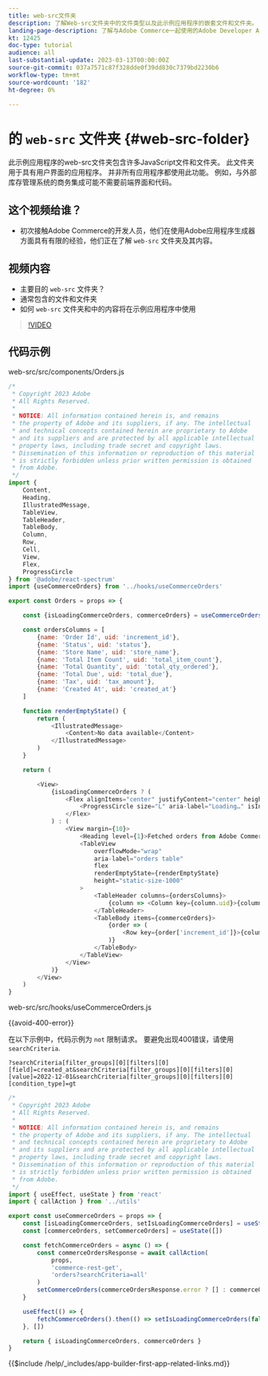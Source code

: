```yaml
---
title: web-src文件夹
description: 了解Web-src文件夹中的文件类型以及此示例应用程序的嵌套文件和文件夹。
landing-page-description: 了解与Adobe Commerce一起使用的Adobe Developer App Builder以及Web-src文件夹中包含哪些类型的文件。
kt: 12425
doc-type: tutorial
audience: all
last-substantial-update: 2023-03-13T00:00:00Z
source-git-commit: 037a7571c87f328dde0f39dd830c7379bd2230b6
workflow-type: tm+mt
source-wordcount: '182'
ht-degree: 0%

---
```



# 的 `web-src` 文件夹 {#web-src-folder}

此示例应用程序的web-src文件夹包含许多JavaScript文件和文件夹。 此文件夹用于具有用户界面的应用程序。 并非所有应用程序都使用此功能。 例如，与外部库存管理系统的商务集成可能不需要前端界面和代码。

## 这个视频给谁？

* 初次接触Adobe Commerce的开发人员，他们在使用Adobe应用程序生成器方面具有有限的经验，他们正在了解 `web-src` 文件夹及其内容。

## 视频内容

* 主要目的 `web-src` 文件夹？
* 通常包含的文件和文件夹
* 如何 `web-src` 文件夹和中的内容将在示例应用程序中使用

>[!VIDEO](https://video.tv.adobe.com/v/3416665)

## 代码示例

web-src/src/components/Orders.js

```javascript
/*
 * Copyright 2023 Adobe
 * All Rights Reserved.
 *
 * NOTICE: All information contained herein is, and remains
 * the property of Adobe and its suppliers, if any. The intellectual
 * and technical concepts contained herein are proprietary to Adobe
 * and its suppliers and are protected by all applicable intellectual
 * property laws, including trade secret and copyright laws.
 * Dissemination of this information or reproduction of this material
 * is strictly forbidden unless prior written permission is obtained
 * from Adobe.
 */
import {
    Content,
    Heading,
    IllustratedMessage,
    TableView,
    TableHeader,
    TableBody,
    Column,
    Row,
    Cell,
    View,
    Flex,
    ProgressCircle
} from '@adobe/react-spectrum'
import {useCommerceOrders} from '../hooks/useCommerceOrders'

export const Orders = props => {

    const {isLoadingCommerceOrders, commerceOrders} = useCommerceOrders(props)

    const ordersColumns = [
        {name: 'Order Id', uid: 'increment_id'},
        {name: 'Status', uid: 'status'},
        {name: 'Store Name', uid: 'store_name'},
        {name: 'Total Item Count', uid: 'total_item_count'},
        {name: 'Total Quantity', uid: 'total_qty_ordered'},
        {name: 'Total Due', uid: 'total_due'},
        {name: 'Tax', uid: 'tax_amount'},
        {name: 'Created At', uid: 'created_at'}
    ]

    function renderEmptyState() {
        return (
            <IllustratedMessage>
                <Content>No data available</Content>
            </IllustratedMessage>
        )
    }

    return (

        <View>
            {isLoadingCommerceOrders ? (
                <Flex alignItems="center" justifyContent="center" height="100vh">
                    <ProgressCircle size="L" aria-label="Loading…" isIndeterminate/>
                </Flex>
            ) : (
                <View margin={10}>
                    <Heading level={1}>Fetched orders from Adobe Commerce</Heading>
                    <TableView
                        overflowMode="wrap"
                        aria-label="orders table"
                        flex
                        renderEmptyState={renderEmptyState}
                        height="static-size-1000"
                    >
                        <TableHeader columns={ordersColumns}>
                            {column => <Column key={column.uid}>{column.name}</Column>}
                        </TableHeader>
                        <TableBody items={commerceOrders}>
                            {order => (
                                <Row key={order['increment_id']}>{columnKey => <Cell>{order[columnKey]}</Cell>}</Row>
                            )}
                        </TableBody>
                    </TableView>
                </View>
            )}
        </View>
    )
}
```

web-src/src/hooks/useCommerceOrders.js

{{avoid-400-error}}

在以下示例中，代码示例为 `not` 限制请求。 要避免出现400错误，请使用 `searchCriteria`.

`?searchCriteria[filter_groups][0][filters][0][field]=created_at&searchCriteria[filter_groups][0][filters][0][value]=2022-12-01&searchCriteria[filter_groups][0][filters][0][condition_type]=gt`

```javascript {line-numbers="true" start-line="1" highlight="25"}
/*
 * Copyright 2023 Adobe
 * All Rights Reserved.
 *
 * NOTICE: All information contained herein is, and remains
 * the property of Adobe and its suppliers, if any. The intellectual
 * and technical concepts contained herein are proprietary to Adobe
 * and its suppliers and are protected by all applicable intellectual
 * property laws, including trade secret and copyright laws.
 * Dissemination of this information or reproduction of this material
 * is strictly forbidden unless prior written permission is obtained
 * from Adobe.
 */
import { useEffect, useState } from 'react'
import { callAction } from '../utils'

export const useCommerceOrders = props => {
    const [isLoadingCommerceOrders, setIsLoadingCommerceOrders] = useState(true)
    const [commerceOrders, setCommerceOrders] = useState([])

    const fetchCommerceOrders = async () => {
        const commerceOrdersResponse = await callAction(
            props,
            'commerce-rest-get',
            'orders?searchCriteria=all'
        )
        setCommerceOrders(commerceOrdersResponse.error ? [] : commerceOrdersResponse.items)
    }

    useEffect(() => {
        fetchCommerceOrders().then(() => setIsLoadingCommerceOrders(false))
    }, [])

    return { isLoadingCommerceOrders, commerceOrders }
}
```

{{$include /help/_includes/app-builder-first-app-related-links.md}}
